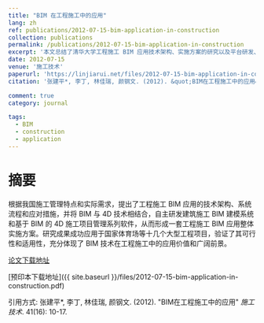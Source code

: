 ```yaml
---
title: "BIM 在工程施工中的应用"
lang: zh
ref: publications/2012-07-15-bim-application-in-construction
collection: publications
permalink: /publications/2012-07-15-bim-application-in-construction
excerpt: '本文总结了清华大学工程施工 BIM 应用技术架构、实施方案的研究以及平台研发、应用情况'
date: 2012-07-15
venue: '施工技术'
paperurl: 'https://linjiarui.net/files/2012-07-15-bim-application-in-construction.pdf'
citation: '张建平*, 李丁, 林佳瑞, 颜钢文. (2012). &quot;BIM在工程施工中的应用&quot; <i>施工技术</i>. 41(16): 10-17.'

comment: true
category: journal

tags: 
  - BIM
  - construction
  - application
---
```



摘要
====

根据我国施工管理特点和实际需求，提出了工程施工 BIM 应用的技术架构、系统流程和应对措施，并将 BIM 与 4D 技术相结合，自主研发建筑施工 BIM 建模系统和基于 BIM 的 4D 施工项目管理系列软件，从而形成一套工程施工 BIM 应用整体实施方案。研究成果成功应用于国家体育场等十几个大型工程项目，验证了其可行性和适用性，充分体现了 BIM 技术在工程施工中的应用价值和广阔前景。

[论文下载地址](http://kns.cnki.net/KCMS/detail/detail.aspx?dbcode=CJFQ&dbname=CJFD2012&filename=SGJS201216004&v=MDAxOTJxWTlGWUlSOGVYMUx1eFlTN0RoMVQzcVRyV00xRnJDVVJMT2ZiK1Z1Rnlya1U3N05OaXJCZmJHNEg5UE4=)

[预印本下载地址]({{ site.baseurl }}/files/2012-07-15-bim-application-in-construction.pdf)

引用方式: 张建平*, 李丁, 林佳瑞, 颜钢文. (2012). &quot;BIM在工程施工中的应用&quot; <i>施工技术</i>. 41(16): 10-17.